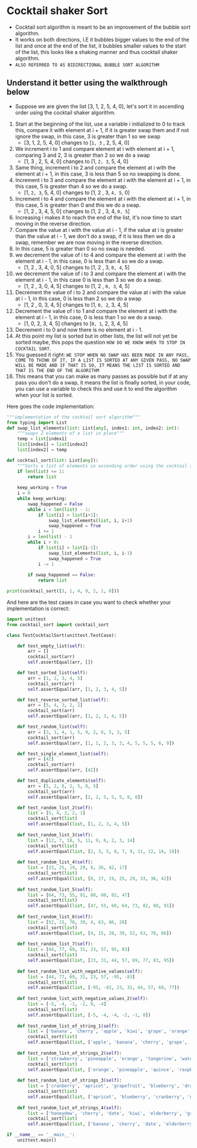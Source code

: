 # Cocktail shaker Sort
- Cocktail sort algorithm is meant to be an improvement of the bubble sort algorithm.
- It works on both directions, I.E it bubbles bigger values to the end of the list and once at the end of the list, it bubbles smaller values to the start of the list, this looks like a shaking manner and thus cocktail shaker algorithm.
- ```ALSO REFERRED TO AS BIDIRECTIONAL BUBBLE SORT ALGORITHM```

## Understand it better using the walkthrough below
- Suppose we are given the list [3, 1, 2, 5, 4, 0], let's sort it in ascending order using the cocktail shaker algorithm.
1. Start at the beginning of the list, use a variable i initialized to 0 to track this, compare it with element at i + 1, if it is greater swap them and if not ignore the swap, in this case, 3 is greater than 1 so we swap
    - [3, 1, 2, 5, 4, 0] changes to [```1, 3``` , 2, 5, 4, 0]
1. We increment i to 1 and compare element at i with element at i + 1, comparing 3 and 2, 3 is greater than 2 so we do a swap
    - [1, 3 , 2, 5, 4, 0] changes to [1, ```2, 3```, 5, 4, 0]
1. Same thing, increment i to 2 and compare the element at i with the element  at i + 1, in this case, 3 is less than 5 so no swapping is done.
1. Increment i to 3 and compare the element at i with the element at i + 1, in this case, 5 is greater than 4 so we do a swap.
    - [1, ```2, 3```, 5, 4, 0] changes to [1, 2 , 3, ```4, 5```, 0]
1. Increment i to 4 and compare the element at i with the element at i + 1, in this case, 5 is greater than 0 and this we do a swap.
    - [1, 2 , 3, 4, 5, 0] changes to [1, 2 , 3, 4, ```0, 5```]
1. Increasing i makes it to reach the end of the list, it's now time to start moving in the reverse direction.
1. Compare the value at i with the value at i - 1, if the value at i is greater than the value at i - 1, we don't do a swap, if it is less then we do a swap, remember we are now moving in the reverse direction.
1. In this case, 5 is greater than 0 so no swap is needed.
1. we decrement the value of i to 4 and compare the element at i with the element at i - 1, in this case, 0 is less than 4 so we do a swap.
    - [1, 2 , 3, 4, 0, 5] changes to [1, 2 , 3, ```0, 4```, 5]
1. we decrement the value of i to 3 and compare the element at i with the element at i - 1, in this case 0 is less than 3 so we do a swap.
    - [1, 2 , 3, 0, 4, 5] changes to [1, 2 , ```0, 3```, 4, 5]
1. Decrement the value of i to 2 and compare the value at i with the value at i - 1, in this case, 0 is less than 2 so we do a swap
    - [1, 2 , 0, 3, 4, 5] changes to [1, ```0, 2```, 3, 4, 5]
1. Decrement the value of i to 1 and compare the element at i with the element at i - 1, in this case, 0 is less than 1 so we do a swap.
    - [1, 0, 2, 3, 4, 5] changes to [```0, 1```, 2, 3, 4, 5]
1. Decrement i to 0 and now there is no element at i - 1.
1. At this point my list is sorted but in other lists, the list will not yet be sorted maybe, this pops the question ```HOW DO WE KNOW WHEN TO STOP IN COCKTAIL SORT```.
1. You guessed it right: ```WE STOP WHEN NO SWAP HAS BEEN MADE IN ANY PASS, COME TO THINK OF IT, IF A LIST IS SORTED AT ANY GIVEN PASS, NO SWAP WILL BE MADE AND IF THAT IS SO, IT MEANS THE LIST IS SORTED AND THAT IS THE END OF THE ALGORITHM```
1. This means that you can make as many passes as possible but if at any pass you don't do a swap, it means the list is finally sorted, in your code, you can use a variable to check this and use it to end the algorithm when your list is sorted.

Here goes the code implementation:

```python
"""implementation of the cocktail sort algorithm"""
from typing import List
def swap_list_elements(list: List[any], index1: int, index2: int):
    """swaps 2 elements of a list in place"""
    temp = list[index1]
    list[index1] = list[index2]
    list[index2] = temp

def cocktail_sort(list: List[any]):
    """Sorts a list of elements in ascending order using the cocktail sort algorithm"""
    if len(list) <= 1:
        return list
    
    keep_working = True
    i = 0
    while keep_working:
        swap_happened = False
        while i < len(list) - 1:
            if list[i] > list[i+1]:
                swap_list_elements(list, i, i+1)
                swap_happened = True
            i += 1
        i = len(list) - 1
        while i > 0:
            if list[i] < list[i-1]:
                swap_list_elements(list, i, i-1)
                swap_happened = True
            i -= 1
        
        if swap_happened == False:
            return list

print(cocktail_sort([3, 1, 4, 9, 2, 1, 0]))
```

And here are the test cases in case you want to check whether your implementation is correct:
```python
import unittest
from cocktail_sort import cocktail_sort

class TestCocktailSort(unittest.TestCase):

    def test_empty_list(self):
        arr = []
        cocktail_sort(arr)
        self.assertEqual(arr, [])

    def test_sorted_list(self):
        arr = [1, 2, 3, 4, 5]
        cocktail_sort(arr)
        self.assertEqual(arr, [1, 2, 3, 4, 5])

    def test_reverse_sorted_list(self):
        arr = [5, 4, 3, 2, 1]
        cocktail_sort(arr)
        self.assertEqual(arr, [1, 2, 3, 4, 5])

    def test_random_list(self):
        arr = [3, 1, 4, 1, 5, 9, 2, 6, 5, 3, 5]
        cocktail_sort(arr)
        self.assertEqual(arr, [1, 1, 2, 3, 3, 4, 5, 5, 5, 6, 9])

    def test_single_element_list(self):
        arr = [42]
        cocktail_sort(arr)
        self.assertEqual(arr, [42])

    def test_duplicate_elements(self):
        arr = [5, 2, 8, 2, 5, 8, 5]
        cocktail_sort(arr)
        self.assertEqual(arr, [2, 2, 5, 5, 5, 8, 8])

    def test_random_list_2(self):
        list = [5, 4, 3, 2, 1]
        cocktail_sort(list)
        self.assertEqual(list, [1, 2, 3, 4, 5])
    
    def test_random_list_3(self):
        list = [12, 7, 18, 5, 11, 9, 6, 2, 3, 14]
        cocktail_sort(list)
        self.assertEqual(list, [2, 3, 5, 6, 7, 9, 11, 12, 14, 18])
    
    def test_random_list_4(self):
        list = [33, 25, 19, 29, 8, 36, 42, 17]
        cocktail_sort(list)
        self.assertEqual(list, [8, 17, 19, 25, 29, 33, 36, 42])
    
    def test_random_list_5(self):
        list = [64, 73, 55, 91, 88, 60, 82, 47]
        cocktail_sort(list)
        self.assertEqual(list, [47, 55, 60, 64, 73, 82, 88, 91])
    
    def test_random_list_6(self):
        list = [52, 15, 70, 39, 4, 63, 86, 28]
        cocktail_sort(list)
        self.assertEqual(list, [4, 15, 28, 39, 52, 63, 70, 86])
    
    def test_random_list_7(self):
        list = [44, 77, 69, 31, 23, 57, 95, 83]
        cocktail_sort(list)
        self.assertEqual(list, [23, 31, 44, 57, 69, 77, 83, 95])
    
    def test_random_list_with_negative_values(self):
        list = [44, 77, 69, 31, 23, 57, -95, -83]
        cocktail_sort(list)
        self.assertEqual(list, [-95, -83, 23, 31, 44, 57, 69, 77])
    
    def test_random_list_with_negative_values_2(self):
        list = [-5, -4, -1, -2, 0, -4]
        cocktail_sort(list)
        self.assertEqual(list, [-5, -4, -4, -2, -1, 0])
    
    def test_random_list_of_string_1(self):
        list = ['banana', 'cherry', 'apple', 'kiwi', 'grape', 'orange', 'pear', 'watermelon']
        cocktail_sort(list)
        self.assertEqual(list, ['apple', 'banana', 'cherry', 'grape', 'kiwi', 'orange', 'pear', 'watermelon'])
    
    def test_random_list_of_strings_2(self):
        list = ['strawberry', 'pineapple', 'orange', 'tangerine', 'watermelon', 'quince', 'raspberry']
        cocktail_sort(list)
        self.assertEqual(list, ['orange', 'pineapple', 'quince', 'raspberry', 'strawberry', 'tangerine', 'watermelon'])
    
    def test_random_list_of_strings_3(self):
        list = ['cranberry', 'apricot', 'grapefruit', 'blueberry', 'dragonfruit', 'fig']
        cocktail_sort(list)
        self.assertEqual(list, ['apricot', 'blueberry', 'cranberry', 'dragonfruit', 'fig', 'grapefruit'])
    
    def test_random_list_of_strings_4(self):
        list = ['honeydew', 'cherry', 'date', 'kiwi', 'elderberry', 'grape', 'banana']
        cocktail_sort(list)
        self.assertEqual(list, ['banana', 'cherry', 'date', 'elderberry', 'grape', 'honeydew', 'kiwi'])

if __name__ == '__main__':
    unittest.main()
```